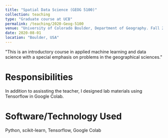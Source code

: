 ```yaml
---
title: "Spatial Data Science (GEOG 5100)"
collection: teaching
type: "Graduate course at UCB"
permalink: /teaching/2020-Geog-5100
venue: "University of Colorado Boulder, Department of Geography. Fall 2020"
date: 2020-08-01
location: "Boulder, USA"
---
```


"This is an introductory course in applied machine learning and data science with a special emphasis on problems in the geographical sciences."

Responsibilities
======
In addition to assissting the teacher, I designed lab materials using Tensorflow in Google Colab.

Software/Technology Used
======
Python, scikit-learn, Tensorflow, Google Colab
